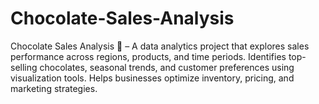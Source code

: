 # Chocolate-Sales-Analysis
Chocolate Sales Analysis 🍫 – A data analytics project that explores sales performance across regions, products, and time periods. Identifies top-selling chocolates, seasonal trends, and customer preferences using visualization tools. Helps businesses optimize inventory, pricing, and marketing strategies.

